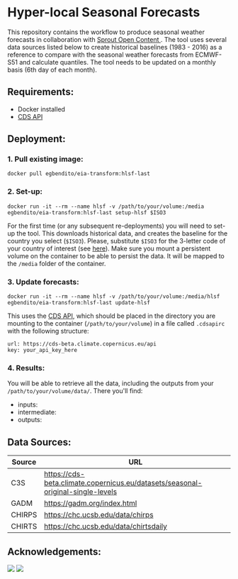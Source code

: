 # Hyper-local Seasonal Forecasts

This repository contains the workflow to produce seasonal weather forecasts in collaboration with [Sprout Open Content ](https://www.sproutopencontent.com/). The tool uses several data sources listed below to create historical baselines (1983 - 2016) as a reference to compare with the seasonal weather forecasts from ECMWF-S51 and calculate quantiles. The tool needs to be updated on a monthly basis (6th day of each month).

## Requirements:
- Docker installed
- [CDS API](https://cds-beta.climate.copernicus.eu/how-to-api)

## Deployment:

### 1. Pull existing image:
```
docker pull egbendito/eia-transform:hlsf-last
```

### 2. Set-up:
```
docker run -it --rm --name hlsf -v /path/to/your/volume:/media egbendito/eia-transform:hlsf-last setup-hlsf $ISO3
```
For the first time (or any subsequent re-deployments) you will need to set-up the tool. This downloads historical data, and creates the baseline for the country you select (`$ISO3`). Please, substitute `$ISO3` for the 3-letter code of your country of interest (see [here](https://en.wikipedia.org/wiki/ISO_3166-1_alpha-3)). Make sure you mount a persistent volume on the container to be able to persist the data. It will be mapped to the `/media` folder of the container.

### 3. Update forecasts: 
```
docker run -it --rm --name hlsf -v /path/to/your/volume:/media/hlsf egbendito/eia-transform:hlsf-last update-hlsf
```
This uses the [CDS API](https://cds-beta.climate.copernicus.eu/how-to-api), which should be placed in the directory you are mounting to the container (`/path/to/your/volume`) in a file called `.cdsapirc` with the following structure:
```
url: https://cds-beta.climate.copernicus.eu/api
key: your_api_key_here
```

### 4. Results:
You will be able to retrieve all the data, including the outputs from your `/path/to/your/volume/data/`. There you'll find:
- inputs:
- intermediate:
- outputs:

## Data Sources:

| Source | URL |
|---|---|
| C3S | https://cds-beta.climate.copernicus.eu/datasets/seasonal-original-single-levels |
| GADM | https://gadm.org/index.html |
| CHIRPS | https://chc.ucsb.edu/data/chirps |
| CHIRTS | https://chc.ucsb.edu/data/chirtsdaily |

## Acknowledgements:

![](https://static.wixstatic.com/media/062a35_abb888b49e6143ee81b91ecf8299543f~mv2.png/v1/fill/w_302,h_84,al_c,q_85,usm_0.66_1.00_0.01,enc_auto/062a35_abb888b49e6143ee81b91ecf8299543f~mv2.png) ![](https://eia.cgiar.org/_next/image?url=%2Fimages%2Flogos%2Feia-logo-full.png&w=256&q=75)